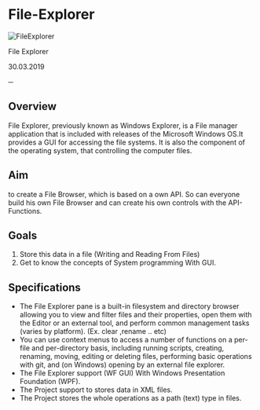 # File-Explorer
![FileExplorer](https://user-images.githubusercontent.com/48651088/72661338-4c5fe800-39e1-11ea-9705-920fca358656.png)

File Explorer

30.03.2019

─

## Overview

File Explorer, previously known as Windows Explorer, is a File manager application that is included with releases of the Microsoft Windows OS.It provides a GUI for accessing the file systems. It is also the component of the operating system, that controlling the computer files. 

## Aim  

to create a File Browser, which is based on a own API. So can everyone build his own File Browser and can create his own controls with the API-Functions.

## Goals

1.	Store this data in a file (Writing and Reading From Files)
1.	Get to know the concepts of System programming With GUI.

## Specifications

  *  The File Explorer pane is a built-in filesystem and directory browser allowing you to view and filter files and their properties, open them with the Editor or an external tool, and perform common management tasks (varies by platform). (Ex. clear ,rename .. etc)
  * You can use context menus to access a number of functions on a per-file and per-directory basis, including running scripts, creating, renaming, moving, editing or deleting files, performing basic operations with git, and (on Windows) opening by an external file explorer.
  * The File Explorer support (WF GUI) With Windows Presentation Foundation (WPF).
  * The Project support to stores data in XML files.
  *  The Project stores the whole operations as a path (text) type in files. 

